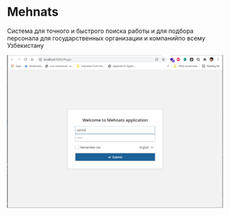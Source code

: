 # Mehnats
Система для точного и быстрого поиска работы и для подбора персонала для  государственных организации и компанийпо всему Узбекистану

![Login screen](https://raw.githubusercontent.com/nurmuhammad/Mehnats/main/images/login-screen.png)
